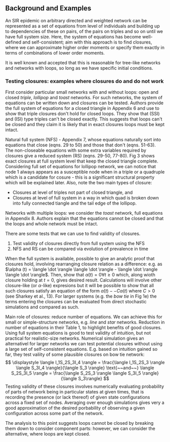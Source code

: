 ## Background and Examples

An SIR epidemic on arbitrary directed and weighted network can be represented as a set of equations from level of individuals and building up to dependencies of these on pairs, of the pairs on triples and so on until we have full system size. Here, the system of equations has become well-defined and self-consistent; aim with this approach is to find closures, where we can approximate higher order moments or specify them exactly in terms of combinations of lower order moments.

It is well known and accepted that this is reasonable for tree-like networks and networks with loops, so long as we have specific initial conditions. 


### Testing closures: examples where closures do and do not work

First consider particular small networks with and without loops: open and closed _triple_, _lollipop_ and _toast_ networks. For such networks, the system of equations can be written down and closures can be tested. Authors provide the full system of equations for a closed triangle in Appendix 6 and use to show that triple closures don't hold for closed loops. They show that (SSI) and (ISI) type triples can't be closed exactly. This suggests that loops can't be closed and they claim it is likely that in exact closures loops must be kept intact.

Natural full system (NFS) - Appendix 7, whose equations naturally sort into equations that close (eqns. 29 to 50) and those that don't (eqns. 51-63). The non-closeable equations with some extra variables required by closures give a reduced system (RS) (eqns. 29-50, 77-80). Fig 3 shows exact closures at full system level that keep the closed triangle complete. Considering full set of equations for lollipop network, we can notice that node 1 always appears as a susceptible node when in a triple or a quadruple which is a candidate for cosure - this is a significant structural property which will be explained later. Also, note the two main types of closure: 
- Closures at level of triples not part of closed triangle, and
-  Closures at level of full system in a way in which quad is broken down into fully connected tiangle and the tail edge of the lollipop.

Networks with multiple loops: we consider the _toast_ network, full equations in Appendix 8. Authors explain that the equations cannot be closed and that the loops and whole network must be intact.

There are some tests that we can use to find validity of closures.
1. Test validity of closures directly from full system using the NFS
2. NFS and RS can be compared via evolution of prevalence in time

When the full system is available, possible to give an analytic proof that closures hold, involving rearranging closure relation as a difference: e.g. as $\alpha (t) = \langle \dot \rangle \langle \dot \rangle - \langle \dot \rangle \langle \dot \rangle$. Then, show that $\dot{\alpha} (t) = 0 \forall t \geq 0$ which, along wioth closure holding at $t=0$, gives desired result. Calculations will involve other closure-like (or $\alpha$-like) expresions but it will be possible to show that all such closures satisfy an equation of the form $\dot{\alpha}(t) - -C\alpha(t)$ where $C>0$ (see Sharkey et al., 13). For larger systems (e.g. the _bow tie_ in Fig 1e) the terms entering the closures can be evaluated from direct stochastic simulations and compared as such.

Main role of closures: reduce number of equations. We can achieve this for small or simple-structure networks, e.g. _line_ and _star_ networks. Reduction in number of equations in their Table 1, to highlight benefits of good closures. Using full system equations is good to test validity of intuition, but not practical for realistic-size networks. Numerical simulation gives an alternativel for larger networks we can test potential closures without using a large set of self-consistent equations. E.g. based on intuition gained so far, they test valiity of some plausible closures on bow tie network:
$$
\displaystyle
\langle I_1S_2S_3I_4 \rangle = \frac{\langle I_1S_2S_3 \rangle \langle S_3I_4 \rangle}{\langle S_3 \rangle} \text{~~and~~} \langle S_2S_3I_5 \rangle = \frac{\langle S_2S_3 \rangle \langle S_3I_5 \rangle}{\langle S_3\rangle}
$$
Testing validity of these closures involves numerically evaluating probability of parts of network being in particular states at given times, that is recording the presence (or lack thereof) of given state configurations across a fixed set of nodes. Averaging over enough simulations gives very a good approximation of the desired porbability of observing a given configuration across some part of the network.

The analysis to this point suggests loops cannot be closed by breaking them down to consider component parts: however, we can consider the alternative, where loops are kept closed.